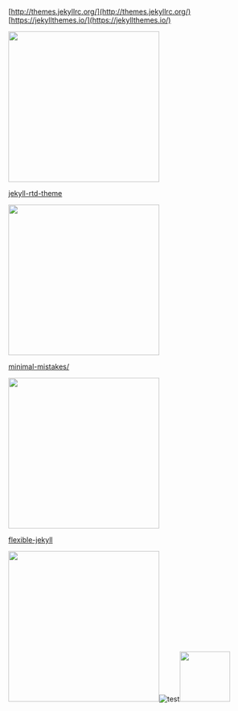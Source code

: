 [http://themes.jekyllrc.org/](http://themes.jekyllrc.org/)
[https://jekyllthemes.io/](https://jekyllthemes.io/)

<img src="http://themes.jekyllrc.org/thumbnails/jekyll-rtd-theme.png" width="300">  

[jekyll-rtd-theme](http://themes.jekyllrc.org/jekyll-rtd-theme/)

<img src="http://themes.jekyllrc.org/thumbnails/minimal-mistakes.jpg" width="300">  

[minimal-mistakes/](http://themes.jekyllrc.org/minimal-mistakes/)


<img src="https://jekyllthemes.io/images/themes/thumbs/flexible-jekyll-theme.jpg?_cchid=513395aad6f2b5fd65e34ee73c4fa8e2" width="300">  

[flexible-jekyll](https://jekyllthemes.io/theme/flexible-jekyll)



<img src="aaaaa" width="300">![test](https://github.com/favicon.ico)<img src="https://github.com/favicon.ico" width="100">
